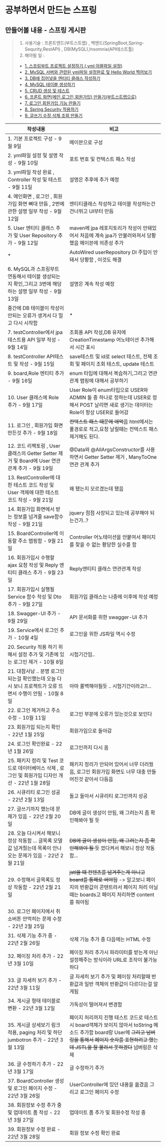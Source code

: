 # 공부하면서 만드는 스프링


## 만들어볼 내용 - 스프링 게시판

> 1. 사용기술 : 프론트엔드(부트스트랩) , 백엔드(SpringBoot,Spring-Sequrity,RestAPI) , DB(MySQL),Insomnia(API테스트툴)
> 2. 해야될 일 :
>   - [1. 스프링부트 프로젝트 설정하기 (.yml 야믈파일 설정)](https://github.com/LeeJongAnn/SpringBoot-Study/tree/master/memory/1%EB%B2%88)
>   - [2. MySQL 서버와 관련된 yml파일 설정완료 및  Hello World 찍어보기](https://github.com/LeeJongAnn/SpringBoot-Study/tree/master/memory/2%EB%B2%88)
>   - [3. DB에 집어넣을 엔티티 클래스 작성하기](https://github.com/LeeJongAnn/SpringBoot-Study/tree/master/memory/3%EB%B2%88)
>   - [4. MySQL 테이블 생성하기](https://github.com/LeeJongAnn/SpringBoot-Study/blob/master/memory/4%EB%B2%88/README.md)
>   - [5. CRUD 생성 및 테스트](https://github.com/LeeJongAnn/SpringBoot-Study/blob/master/memory/5%EB%B2%88/README.md)
>   - [6. 프론트 화면(메인,로그인,회원가입) 만들기(부트스트랩으로)](https://github.com/LeeJongAnn/SpringBoot-Study/tree/master/memory/6%EB%B2%88)
>   - [7. 로그인,회원가입 기능 만들기](https://github.com/LeeJongAnn/SpringBoot-Study/tree/master/memory/7%EB%B2%88)
>   - [8. Spring Security 적용하기]()
>   - [9. 글쓰기,수정,삭제,조회 만들기]()

| 작성내용                                                                    | 비고                                                                                                                                  |
|-------------------------------------------------------------------------|-------------------------------------------------------------------------------------------------------------------------------------|
| 1. 기본 프로젝트 구성 - 9월 9일                                                   | 메이븐으로 구성                                                                                                                            |
| 2. yml파일 설정 및 설명 작성 - 9월 10일                                            | 포트 번호 및 컨텍스트 패스 작성                                                                                                                  |
| 3. yml파일 작성 완료 , Controller 작성 및 테스트 - 9월 11일                           | 설명은 추후에 추가 예정                                                                                                                       |
| 4. 메인화면 , 로그인 , 회원가입 화면 뼈대 만듬 , 2번에 관한 설명 일부 작성 - 9월 12일                | 엔티티클래스 작성하고 테이블 작성하는건 건너뛰고 UI부터 만듬                                                                                                  |
| 5. User 엔티티 클래스 추가 및 User Repository 추가  - 9월 12일                       | maven에 jpa 레포지토리가 작성이 안돼있어서 처음에 계속 jpa가 안불러와져서 당황했음 메이븐에 의존성 추가                                                                     
| *                                                                       | AutoWired userRepository DI 주입이 안돼서 당황함 , 이것도 해결                                                                                    |
| 6. MySQL과 스프링부트 연동해서 테이블 생성되는지 확인,그리고 3번에 해당하는 설명 일부 작성  - 9월 13일       | 설명은 계속 작성 예정                                                                                                                        |
| 중간에 DB 테이블이 작성이 안되는 오류가 생겨서 다 밀고 다시 시작함                                 | *                                                                                                                                   |
| 7. testController에서 jpa 테스트용 API 일부 작성 - 9월 14일                         | 조회용 API 작성,DB 유저에 CreationTimestamp 어노테이션 추가해서 시간 표시                                                                                |
| 8. testController API테스트 및 작성 - 9월 15일                                  | save테스트 및 id로 select 테스트, 전체 조회 및 페이지 조회 테스트, update 테스트                                                                            |
| 9. board,Role 엔티티 추가 - 9월 16일                                           | enum 타입에 대해서 복습하기,그리고 연관관계 맵핑에 대해서 공부하기                                                                                             |
| 10. User 클래스에 Role 추가 - 9월 17일                                          | User Role이 enum타입으로 USER와 ADMIN 둘 중 하나로 정하는데 USER로 정해서 POST 날리면 새로 생기는 데이터는 Role이 항상 USER로 들어감                                      |
| 11. 로그인 , 회원가입 화면 만든것 추가 - 9월 18일                                       | ~~컨텍스트 패스 때문에 애먹음~~ html에서는 풀경로로 적고,요청 날릴때는 컨텍스트 패스 제거해도 된다.                                                                        |
| 12. 코드 리팩토링 , User 클래스의 Getter Setter 제거 및 Board에 User 연관관계 추가 - 9월 19일 | @Data와 @AllArgsConstructor를 사용하면서 Getter Setter 제거 , ManyToOne 연관 관계 추가                                                             |
| 13. RestController에 대한 테스트 코드 작성 및 User 객체애 대한 테스트 코드 작성 - 9월 21일       | 왜 됐는지 모르겠는데 됐음                                                                                                                      |
| 14. 회원가입 화면에서 받는 정보를 넘겨줄 save함수 작성 - 9월 21일                             | jquery 점점 사장되고 있는데 공부해야 되는건가..?                                                                                                     |
| 15. BoardController에 이동할 주소 맵핑함 - 9월 21일                                | Controller 어노테이션을 안붙여서 페이지를 찾을 수 없는 황당한 실수를 함                                                                                       |
| 16. 회원가입시 수행할 ajax 요청 작성 및 Reply 엔티티 클래스 추가 - 9월 23일                    | Reply엔티티 클래스 연관관계 작성                                                                                                                |
| 17. 회원가입시 실행될 Service 함수 작성 및 Dto 추가 - 9월 27일                           | 회원가입 클래스는 나중에 이후에 작성 예정                                                                                                             |
| 18. Swagger-UI 추가 - 9월 29일                                              | API 문서화를 위한 swagger-UI 추가                                                                                                           |
| 19. Service에서 로그인 추가 - 10월 4일                                           | 로그인을 위한 JS파일 역시 수정                                                                                                                  |
| 20. Security 적용 하기 위해서 설정 추가 및 기존에 있는 로그인 제거 - 10월 8일                   | 시험기간임..                                                                                                                             |
| 21. 대참사남 .. 분명 로그인 되는걸 확인했는데 오늘 다시 보니 프로젝트가 오류 뜨면서 수행이 안됨 - 10월 8일      | 아마 롤백해야될듯 .. 시험기간이라고!!...                                                                                                           |
| 22. 로그인 제거하고 주소 수정 - 10월 11일                                            | 로그인 부분에 오류가 있는것으로 보인다                                                                                                               |
| 23. 회원가입 되는지 확인 - 22년 1월 25일                                            | 회원가입으로 돌아감                                                                                                                          |
| 24. 로그인 확인완료 - 22년 1월 26일                                               | 로그인까지 다시 옴                                                                                                                          |
| 25. 패키지 정리 및 Test 코드로 데이터베이스 삭제 , 로그인 및 회원가입 디자인 개선 - 22년 1월 28일        | 패키지 정리가 안되어 있어서 너무 더러웠음, 로그인 회원가입 화면도 너무 대충 만들어진것 같아서 다듬음                                                                           |
| 26. 시큐리티 로그인 성공 - 22년 2월 13일                                            | 돌고 돌아서 시큐리티 로그인까지 성공                                                                                                                |
| 27. 글쓰기까지 했는데 문제가 있음 - 22년 2월 20일                                       | DB에 글이 생성이 안됨, 왜 그러는지 좀 확인해봐야 될 듯                                                                                                   |
| 28. 오늘 다시켜서 해보니 정상 작동함 ... 글목록 모델 값 넘겨줬는데 목록이 안나오는 문제가 있음 - 22년 2월 21일  | ~~DB에 글이 생성이 안됨, 왜 그러는지 좀 확인해봐야 될 듯~~ 껐다켜서 해보니 정상 작동함...                                                                            |
| 29. 수정해서 글목록도 정상 작동함 - 22년 2월 21일                                       | ~~jstl쓸 때 컨텐츠를 넘겨주는게 아니고 board를 통째로 써야됨~~ -> 알고보니 페이지의 반환값이 콘텐트라서 페이지 처리 아닐때는 boards고 페이지 처리하면 content를 줘야됨                         |
| 30. 로그인 페이지에서 취소버튼 안먹히는 문제 수정 - 22년 2월 25일                              |                                                                                                                                     |
| 31. 삭제 기능 추가 중 - 22년 2월 26일                                             | 삭제 기능 추가 중 다음에는 HTML 수정                                                                                                             |
| 32. 페이징 처리 추가 - 22년 3월 10일                                              | 페이징 처리 추가시 파라미터를 받는게 아닌 설정해주는 방식이라 URL로 조작이 불가능하다                                                                                   |
| 33. 글 자세히 보기 추가 - 22년 3월 11일                                            | 글 자세히 보기 추가 및 페이징 처리할때 반환값과 일반 객체의 반환값이 다르다는걸 알게됨                                                                                   |
| 34. 게시글 형태 테이블로 변환 - 22년 3월 12일                                         | 가독성이 떨어져서 변경함                                                                                                                       |
| 35. 게시글 상세보기 링크 적용, paging 처리 및 하단 jumbotron 추가 - 22년 3월 13일            | 페이지 처리까지 진행 테스트 코드로 테스트시 board객체가 보이지 않아서 toString 메소드 추가함 board랑 User에 ~~그리고 넘버링을 통해서 페이지 숫자를 표현하려고 했는데 JSTL을 잘 몰라서 못하겠다~~ 넘버링은 삭제 |
| 36. 글 수정하기 추가 - 22년 3월 17일                                              | 글 수정하기 추가                                                                                                                           |
| 37. BoardController 생성 및 로그인 페이지 수정  - 22년 3월 26일                       | UserController에 있던 내용을 옮겼음 그리고 로그인 페이지 수정                                                                                           |
| 38. 회원정보 수정 추가 중 및 업데이트 폼 작성  - 22년 3월 27일                              | 업데이트 폼 추가 및 회원수정 작성 중                                                                                                               |
| 39. 회원정보 수정 완료  - 22년 3월 28일                                            | 회원 정보 수정 확인 완료                                                                                                                      |

